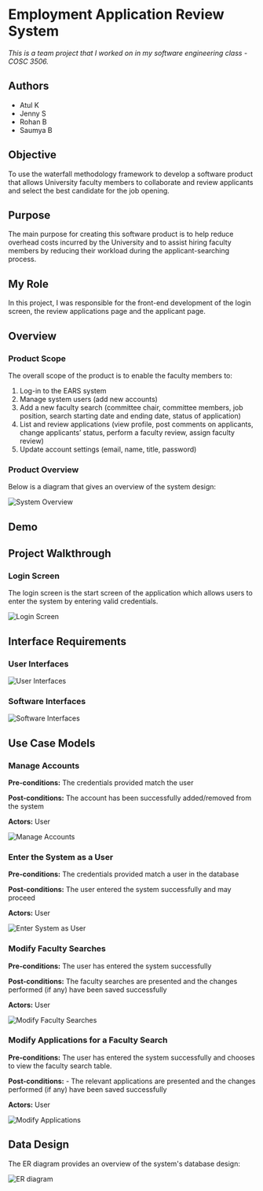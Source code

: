 # Employment Application Review System 

*This is a team project that I worked on in my software engineering
class - COSC 3506.* 

## Authors

- Atul K 
- Jenny S
- Rohan B
- Saumya B

## Objective

To use the waterfall methodology framework to develop a software 
product that allows University faculty members to collaborate and review applicants
and select the best candidate for the job opening.

## Purpose

The main purpose for creating this software product is to help reduce
overhead costs incurred by the University and to assist hiring 
faculty members by reducing their workload during the applicant-searching 
process. 

## My Role

In this project, I was responsible for the front-end development
of the login screen, the review applications page and the applicant
page. 

## Overview

### Product Scope 

The overall scope of the product is to enable the faculty members to:
1. Log-in to the EARS system
2. Manage system users (add new accounts)
3. Add a new faculty search (committee chair, committee members,
 job position, search starting date and ending date, 
 status of application)
4. List and review applications (view profile, 
post comments on applicants, change applicants’ status, 
perform a faculty review, assign faculty review)
5. Update account settings (email, name, title, password)


### Product Overview 

Below is a diagram that gives an overview of the system design:

![System Overview](https://user-images.githubusercontent.com/121978043/211221435-7fb7b61e-2521-4409-a39c-f7983aec8775.PNG)

## Demo

## Project Walkthrough

### Login Screen 

The login screen is the start screen of the application which allows
users to enter the system by entering valid credentials. 

![Login Screen](https://user-images.githubusercontent.com/121978043/211227009-f5412657-f6c1-4935-853e-6a69bc336b6a.PNG)

## Interface Requirements

### User Interfaces

![User Interfaces](https://user-images.githubusercontent.com/121978043/211222182-5ffb3f46-b303-48d5-9b20-901ece9d0d3e.PNG)

### Software Interfaces

![Software Interfaces](https://user-images.githubusercontent.com/121978043/211222209-96e683c4-c609-43e5-9f59-835f422434e3.PNG)

## Use Case Models

### Manage Accounts

**Pre-conditions:**  The credentials provided match the user

**Post-conditions:** The account has been successfully added/removed from the system

**Actors:** User

![Manage Accounts](https://user-images.githubusercontent.com/121978043/211222850-32650ca6-73b7-486b-b31f-6fabe9c18cde.PNG)


### Enter the System as a User

**Pre-conditions:** The credentials provided match a user in the database

**Post-conditions:** The user entered the system successfully and may proceed

**Actors:** User

![Enter System as User](https://user-images.githubusercontent.com/121978043/211222860-558ebb6a-badc-4f91-86b3-762c96d66b26.PNG)

### Modify Faculty Searches

**Pre-conditions:** The user has entered the system successfully

**Post-conditions:** The faculty searches are presented and the changes performed (if any) have been saved successfully

**Actors:** User

![Modify Faculty Searches](https://user-images.githubusercontent.com/121978043/211222875-3486aaba-d398-4c64-b515-e7ce16a1ca70.PNG)

### Modify Applications for a Faculty Search

**Pre-conditions:** The user has entered the system successfully and chooses to view the faculty search table.

**Post-conditions:** - The relevant applications are presented and the changes performed (if any) have been saved successfully

**Actors:** User

![Modify Applications](https://user-images.githubusercontent.com/121978043/211222884-9231e1b5-c7c3-42d9-b4b4-508e49d2977d.PNG)

## Data Design

The ER diagram provides an overview of the system's database design:

![ER diagram](https://user-images.githubusercontent.com/121978043/211225326-03843876-3985-4664-94a8-c48eba60307a.PNG)










